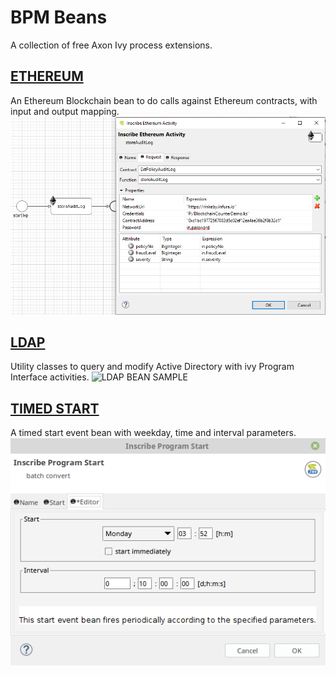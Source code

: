 # BPM Beans
A collection of free Axon Ivy process extensions.

## [ETHEREUM](blockchain-beans/README.md)
An Ethereum Blockchain bean to do calls against Ethereum contracts, with input and output mapping.
![ETHEREUM BEAN EDITOR](blockchain-beans/samples/screenshots/blockchainBean_editorMask.png)

## [LDAP](ldap-beans/README.MD)
Utility classes to query and modify Active Directory with ivy Program Interface activities.
![LDAP BEAN SAMPLE](ldap-beans/samples/screenshots/queryBean_serverDefinition.png)

## [TIMED START](timedStartEvent-beans/README.md)
A timed start event bean with weekday, time and interval parameters.
![TIMED BEAN EDITOR](timedStartEvent-beans/samples/screenshots/timedStartEventBean_editorMask.png)
